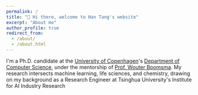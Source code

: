 ```yaml
---
permalink: /
title: "👋 Hi there, welcome to Han Tang's website"
excerpt: "About me"
author_profile: true
redirect_from: 
  - /about/
  - /about.html
---
```


I'm a Ph.D. candidate at the [University of Copenhagen](https://www.ku.dk/english/)'s [Department of Computer Science](https://di.ku.dk/english/), under the mentorship of [Prof. Wouter Boomsma](https://di.ku.dk/Ansatte/?pure=da/persons/275482). My research intersects machine learning, life sciences, and chemistry, drawing on my background as a Research Engineer at Tsinghua University's     Institute for AI Industry Research